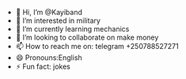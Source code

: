 - 👋 Hi, I’m @Kayiband
- 👀 I’m interested in military
- 🌱 I’m currently learning mechanics
- 💞️ I’m looking to collaborate on make money
- 📫 How to reach me on: telegram +250788527271
- 😄 Pronouns:English
- ⚡ Fun fact: jokes

<!---
Kayiband/Kayiband is a ✨ special ✨ repository because its `README.md` (this file) appears on your GitHub profile.
You can click the Preview link to take a look at your changes.
--->
